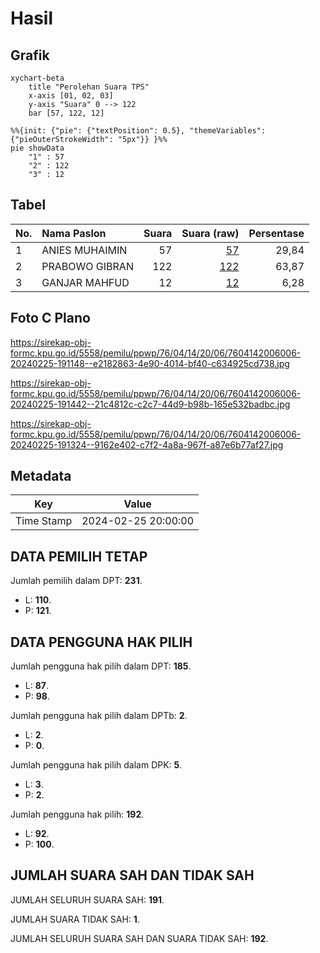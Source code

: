 # Hasil

## Grafik

```mermaid
xychart-beta
    title "Perolehan Suara TPS"
    x-axis [01, 02, 03]
    y-axis "Suara" 0 --> 122
    bar [57, 122, 12]
```

```mermaid
%%{init: {"pie": {"textPosition": 0.5}, "themeVariables": {"pieOuterStrokeWidth": "5px"}} }%%
pie showData
    "1" : 57
    "2" : 122
    "3" : 12
```

## Tabel

| No. | Nama Paslon    | Suara | Suara (raw) | Persentase |
|:--- |:-------------- | -----:| -----------:| ----------:|
| 1   | ANIES MUHAIMIN | 57    | [57][p-1]   | 29,84      |
| 2   | PRABOWO GIBRAN | 122   | [122][p-2]  | 63,87      |
| 3   | GANJAR MAHFUD  | 12    | [12][p-3]   | 6,28       |


[p-1]: https://github.com/gigit-pemilu/pemilu-2024-76-sulawesi-barat/blob/main/pilpres/hitung-suara/sub/76-sulawesi-barat/sub/04-polewali-mandar/sub/14-matakali/sub/2006-indomakkombong/sub/006-tps/sub/paslon-1.txt
[p-2]: https://github.com/gigit-pemilu/pemilu-2024-76-sulawesi-barat/blob/main/pilpres/hitung-suara/sub/76-sulawesi-barat/sub/04-polewali-mandar/sub/14-matakali/sub/2006-indomakkombong/sub/006-tps/sub/paslon-2.txt
[p-3]: https://github.com/gigit-pemilu/pemilu-2024-76-sulawesi-barat/blob/main/pilpres/hitung-suara/sub/76-sulawesi-barat/sub/04-polewali-mandar/sub/14-matakali/sub/2006-indomakkombong/sub/006-tps/sub/paslon-3.txt

## Foto C Plano

https://sirekap-obj-formc.kpu.go.id/5558/pemilu/ppwp/76/04/14/20/06/7604142006006-20240225-191148--e2182863-4e90-4014-bf40-c634925cd738.jpg

https://sirekap-obj-formc.kpu.go.id/5558/pemilu/ppwp/76/04/14/20/06/7604142006006-20240225-191442--21c4812c-c2c7-44d9-b98b-165e532badbc.jpg

https://sirekap-obj-formc.kpu.go.id/5558/pemilu/ppwp/76/04/14/20/06/7604142006006-20240225-191324--9162e402-c7f2-4a8a-967f-a87e6b77af27.jpg


## Metadata

| Key        | Value               |
| ---------- | ------------------- |
| Time Stamp | 2024-02-25 20:00:00 |


## DATA PEMILIH TETAP

Jumlah pemilih dalam DPT: **231**.
 * L: **110**.
 * P: **121**.

## DATA PENGGUNA HAK PILIH

Jumlah pengguna hak pilih dalam DPT: **185**.
 * L: **87**.
 * P: **98**.

Jumlah pengguna hak pilih dalam DPTb: **2**.
 * L: **2**.
 * P: **0**.

Jumlah pengguna hak pilih dalam DPK: **5**.
 * L: **3**.
 * P: **2**.

Jumlah pengguna hak pilih: **192**.
 * L: **92**.
 * P: **100**.

## JUMLAH SUARA SAH DAN TIDAK SAH

JUMLAH SELURUH SUARA SAH: **191**.

JUMLAH SUARA TIDAK SAH: **1**.

JUMLAH SELURUH SUARA SAH DAN SUARA TIDAK SAH: **192**.



